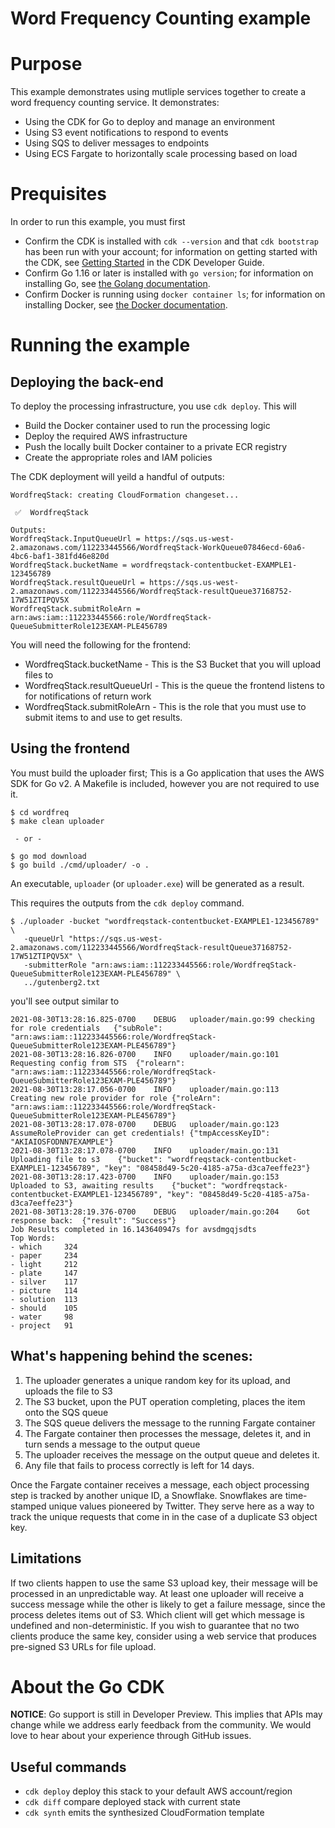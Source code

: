 # Word Frequency Counting example

# Purpose

This example demonstrates using mutliple services together to create a word frequency counting service. It demonstrates:

* Using the CDK for Go to deploy and manage an environment
* Using S3 event notifications to respond to events
* Using SQS to deliver messages to endpoints
* Using ECS Fargate to horizontally scale processing based on load

# Prequisites

In order to run this example, you must first

* Confirm the CDK is installed with `cdk --version` and that `cdk bootstrap` has been run with your account; for information on getting started with the CDK, see [Getting Started](https://docs.aws.amazon.com/cdk/latest/guide/getting_started.html) in the CDK Developer Guide.
* Confirm Go 1.16 or later is installed with `go version`; for information on installing Go, see [the Golang documentation](https://go.dev/doc/install).
* Confirm Docker is running using `docker container ls`; for information on installing Docker, see [the Docker documentation](https://docs.docker.com/get-docker/).

# Running the example

## Deploying the back-end

To deploy the processing infrastructure, you use `cdk deploy`. This will

* Build the Docker container used to run the processing logic
* Deploy the required AWS infrastructure
* Push the locally built Docker container to a private ECR registry
* Create the appropriate roles and IAM policies

The CDK deployment will yeild a handful of outputs:

```
WordfreqStack: creating CloudFormation changeset...

 ✅  WordfreqStack

Outputs:
WordfreqStack.InputQueueUrl = https://sqs.us-west-2.amazonaws.com/112233445566/WordfreqStack-WorkQueue07846ecd-60a6-4bc6-baf1-381fd46e820d
WordfreqStack.bucketName = wordfreqstack-contentbucket-EXAMPLE1-123456789
WordfreqStack.resultQueueUrl = https://sqs.us-west-2.amazonaws.com/112233445566/WordfreqStack-resultQueue37168752-17W51ZTIPQV5X
WordfreqStack.submitRoleArn = arn:aws:iam::112233445566:role/WordfreqStack-QueueSubmitterRole123EXAM-PLE456789
```

You will need the following for the frontend:

* WordfreqStack.bucketName - This is the S3 Bucket that you will upload files to
* WordfreqStack.resultQueueUrl - This is the queue the frontend listens to for notifications of return work
* WordfreqStack.submitRoleArn - This is the role that you must use to submit items to and use to get results.

## Using the frontend

You must build the uploader first; This is a Go application that uses the AWS SDK for Go v2. A Makefile is included, however you are not required to use it.

```
$ cd wordfreq
$ make clean uploader

 - or -

$ go mod download
$ go build ./cmd/uploader/ -o .
```

An executable, `uploader` (or `uploader.exe`) will be generated as a result. 

This requires the outputs from the `cdk deploy` command. 


```
$ ./uploader -bucket "wordfreqstack-contentbucket-EXAMPLE1-123456789" \
   -queueUrl "https://sqs.us-west-2.amazonaws.com/112233445566/WordfreqStack-resultQueue37168752-17W51ZTIPQV5X" \
   -submitterRole "arn:aws:iam::112233445566:role/WordfreqStack-QueueSubmitterRole123EXAM-PLE456789" \
   ../gutenberg2.txt
```

you'll see output similar to

```
2021-08-30T13:28:16.825-0700	DEBUG	uploader/main.go:99	checking for role credentials	{"subRole": "arn:aws:iam::112233445566:role/WordfreqStack-QueueSubmitterRole123EXAM-PLE456789"}
2021-08-30T13:28:16.826-0700	INFO	uploader/main.go:101	Requesting config from STS	{"rolearn": "arn:aws:iam::112233445566:role/WordfreqStack-QueueSubmitterRole123EXAM-PLE456789"}
2021-08-30T13:28:17.056-0700	INFO	uploader/main.go:113	Creating new role provider for role	{"roleArn": "arn:aws:iam::112233445566:role/WordfreqStack-QueueSubmitterRole123EXAM-PLE456789"}
2021-08-30T13:28:17.078-0700	DEBUG	uploader/main.go:123	AssumeRoleProvider can get credentials!	{"tmpAccessKeyID": "AKIAIOSFODNN7EXAMPLE"}
2021-08-30T13:28:17.078-0700	INFO	uploader/main.go:131	Uploading file to s3	{"bucket": "wordfreqstack-contentbucket-EXAMPLE1-123456789", "key": "08458d49-5c20-4185-a75a-d3ca7eeffe23"}
2021-08-30T13:28:17.423-0700	INFO	uploader/main.go:153	Uploaded to S3, awaiting results	{"bucket": "wordfreqstack-contentbucket-EXAMPLE1-123456789", "key": "08458d49-5c20-4185-a75a-d3ca7eeffe23"}
2021-08-30T13:28:19.376-0700	DEBUG	uploader/main.go:204	Got response back:	{"result": "Success"}
Job Results completed in 16.143640947s for avsdmgqjsdts
Top Words:
- which		324
- paper		234
- light		212
- plate		147
- silver	117
- picture	114
- solution	113
- should	105
- water		98
- project	91
```

## What's happening behind the scenes:

1. The uploader generates a unique random key for its upload, and uploads the file to S3
2. The S3 bucket, upon the PUT operation completing, places the item onto the SQS queue
3. The SQS queue delivers the message to the running Fargate container
4. The Fargate container then processes the message, deletes it, and in turn sends a message to the output queue
5. The uploader receives the message on the output queue and deletes it.
6. Any file that fails to process correctly is left for 14 days.

Once the Fargate container receives a message, each object processing step is tracked by another unique ID, a Snowflake. Snowflakes are
time-stamped unique values pioneered by Twitter. They serve here as a way to track the unique requests that come in in the case of a
duplicate S3 object key. 

## Limitations

If two clients happen to use the same S3 upload key, their message will be processed in an unpredictable way. At least one uploader will
receive a success message while the other is likely to get a failure message, since the process deletes items out of S3. Which client will
get which message is undefined and non-deterministic. If you wish to guarantee that no two clients produce the same key, consider using
a web service that produces pre-signed S3 URLs for file upload. 

# About the Go CDK

**NOTICE**: Go support is still in Developer Preview. This implies that APIs may
change while we address early feedback from the community. We would love to hear
about your experience through GitHub issues.

## Useful commands

 * `cdk deploy`      deploy this stack to your default AWS account/region
 * `cdk diff`        compare deployed stack with current state
 * `cdk synth`       emits the synthesized CloudFormation template
